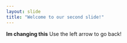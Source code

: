```yaml
---
layout: slide
title: "Welcome to our second slide!"
---
```

**Im changing this**
Use the left arrow to go back!
